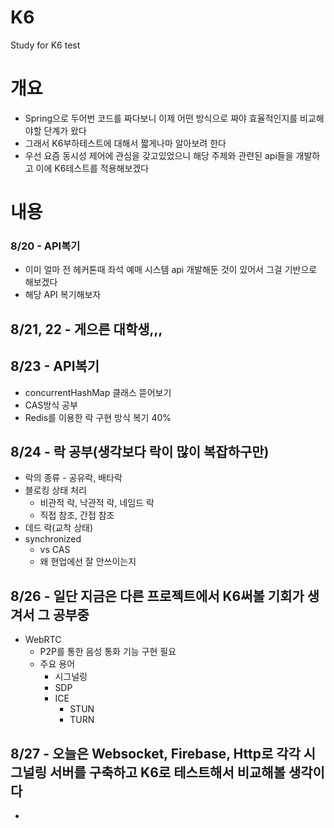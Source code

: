 # K6
Study for K6 test
# 개요
- Spring으로 두어번 코드를 짜다보니 이제 어떤 방식으로 짜야 효율적인지를 비교해야할 단계가 왔다
- 그래서 K6부하테스트에 대해서 짧게나마 알아보려 한다
- 우선 요즘 동시성 제어에 관심을 갖고있었으니 해당 주제와 관련된 api들을 개발하고 이에 K6테스트를 적용해보겠다

# 내용
### 8/20 - API복기
- 이미 얼마 전 헤커톤때 좌석 예매 시스템 api 개발해둔 것이 있어서 그걸 기반으로 해보겠다
- 해당 API 복기해보자

## 8/21, 22 - 게으른 대학생,,,
## 8/23 - API복기
- concurrentHashMap 클래스 뜯어보기
- CAS방식 공부
- Redis를 이용한 락 구현 방식 복기 40%

## 8/24 - 락 공부(생각보다 락이 많이 복잡하구만)
- 락의 종류 - 공유락, 배타락
- 블로킹 상태 처리
  - 비관적 락, 낙관적 락, 네임드 락
  - 직접 참조, 간접 참조
- 데드 락(교착 상태)
- synchronized
  - vs CAS
  - 왜 현업에선 잘 안쓰이는지

## 8/26 - 일단 지금은 다른 프로젝트에서 K6써볼 기회가 생겨서 그 공부중
- WebRTC
  - P2P를 통한 음성 통화 기능 구현 필요
  - 주요 용어
    - 시그널링
    - SDP
    - ICE
      - STUN
      - TURN

## 8/27 - 오늘은 Websocket, Firebase, Http로 각각 시그널링 서버를 구축하고 K6로 테스트해서 비교해볼 생각이다
- 